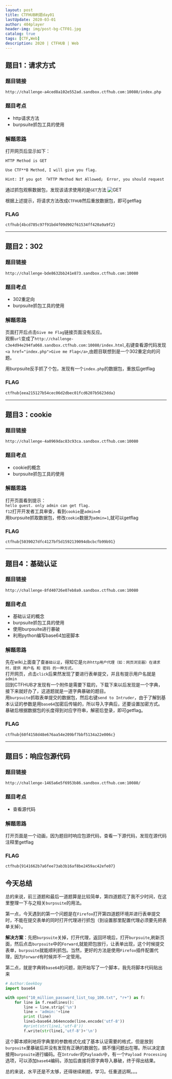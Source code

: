 ```yaml
---  
layout: post
title: CTFHUB刷题day01
lastUpdate: 2020-03-01
author: 404player
header-img: img/post-bg-CTF01.jpg
catalog: true 	
tags: [CTF,Web]
description: 2020 | CTFHUB | Web 
---
```



<!--more-->

## 题目1：请求方式

### 题目链接  
`http://challenge-a4ced8a102e552ad.sandbox.ctfhub.com:10080/index.php`

### 题目考点

- http请求方法
- burpsuite抓包工具的使用



### 解题思路

打开网页后显示如下：
```html
HTTP Method is GET

Use CTF**B Method, I will give you flag.

Hint: If you got 「HTTP Method Not Allowed」 Error, you should request index.php.
```  
通过抓包观察数据包，发现该请求使用的是`GET`方法
![GET](https://img-blog.csdnimg.cn/20200302103727510.png?x-oss-process=image/watermark,type_ZmFuZ3poZW5naGVpdGk,shadow_10,text_aHR0cHM6Ly9ibG9nLmNzZG4ubmV0L2dlZWtib3lfMTIz,size_16,color_FFFFFF,t_70)  
  
根据上述提示，将请求方法改成`CTFHUB`然后重放数据包，即可getflag  



### FLAG

```plain
ctfhub{4bcd785c97f91bd4f09d902f61534ff420a9a9f2}  
```  
 - - -  
## 题目2：302 
### 题目链接  
`http://challenge-bde8632bb241e873.sandbox.ctfhub.com:10080`  
  

### 题目考点

- 302重定向
- burpsuite抓包工具的使用



### 解题思路  
  
页面打开后点击`Give me Flag`链接页面没有反应。  
观察`url`变成了`http://challenge-c3e4d94e294fa068.sandbox.ctfhub.com:10080/index.html`,右键查看源代码发现` <a href="index.php">Give me Flag</a>`,由题目联想到是一个302重定向的问题。  
  
用burpsuite反手抓了个包，发现有一个`index.php`的数据包，重放后getflag  
  


### FLAG
```plain
ctfhub{eea215127b54cec06d2dbec01fcd6207b5623dda}
```    
- - -  

## 题目3：cookie
### 题目链接  
`http://challenge-4a0969dac83c93ca.sandbox.ctfhub.com:10080`  

###  题目考点

- cookie的概念
- burpsuite抓包工具的使用


### 解题思路

打开页面看到提示：  
`hello guest. only admin can get flag.`    
`f12`打开开发者工具审查，看到`cookie`是`admin=0`  
用burpsuite抓取数据包，修改`cookie`数据为`admin=1`,就可以getflag


### FLAG

```plain
ctfhub{5039027dfc4127bf5d1592139094dbcbcfb99b91}
```  
  
- - -   
  
## 题目4：基础认证
### 题目链接  
`http://challenge-8fd40726e07eb8a9.sandbox.ctfhub.com:10080`  

###  题目考点

- 基础认证的概念
- burpsuite抓包工具的使用
- 使用burpsuite进行暴破
- 利用python编写base64加密脚本


### 解题思路
先在wiki上面查了查`基础认证`，得知它是`允许http用户代理（如：网页浏览器）在请求时，提供 用户名 和 密码 的一种方式。`  
打开网页，点击`click`后果然发现了要进行表单提交，并且有提示用户名就是`admin`  
回到CTFHUB才发现有一个附件是需要下载的，下载下来以后发现是一个字典，接下来就好办了，这道题就是一道字典暴破的题目。  
用`burpsuite`抓取表单提交的数据包，然后右键`send to Intruder`，由于了解到基本认证的参数是用`base64`加密后传输的，所以导入字典后，还要设置加密方式。  
暴破后根据数据包的长度得到对应字符串，解密后登录，即可getflag。


### FLAG

```plain
ctfhub{60f4158d48e676aa54e209bf7bbf5134a22e006c}
```  
- - - 
## 题目5：响应包源代码
### 题目链接  
`http://challenge-1465a6e5f6953b86.sandbox.ctfhub.com:10080/`  

###  题目考点

- 查看源代码


### 解题思路

打开页面是一个动画，因为题目时响应包源代码，查看一下源代码，发现在源代码注释里getflag

### FLAG

```plain
ctfhub{9141662b7a6fee73ab3b16af8be2459ac42efe07}  
```  
  
## 今天总结  
  
总的来说，前三道题和最后一道题算是比较简单，第四道题花了我不少时间，在这里整理一下与之相关`burpsuite`的用法。  
  
第一点，今天遇到的第一个问题是在`Firefox`打开第四道题环境并进行表单提交时，不能在提交表单的同时打开代理进行抓包（到设置那里配置代理必须要先把表单关掉）。  
  
**解决方案**：先把`burpsuite`关掉，打开代理，返回环境后，打开`burpsuite`,刷新页面，然后点击`burpsuite`中的`Forward`,就能把包放行，让表单出现，这个时候提交表单，`burpsuite`就能顺利抓包。当然，更好的方法是使用`Firefox`插件配置代理，因为`Forward`有时候并不一定管用。  
  
第二点，就是字典转`base64`的问题，刚开始写了一个脚本，我先将脚本代码贴出来  
  
```python
# Author:Geekboy
import base64

with open("10_million_password_list_top_100.txt", "r+") as f:
	for line in f.readlines():
		line = line.strip('\n')
		line = 'admin:'+line
		print (line)
		line1=base64.b64encode(line.encode('utf-8'))
		#print(str(line1,'utf-8'))
		f.write(str(line1,'utf-8')+'\n')
```  
  
这个脚本顺利地将字典里的参数格式化成了基本认证需要的格式，但是放到`burpsuite`里暴破后并没有发现有正确的数据包，搞不懂问题出在哪。所以决定直接用`burpsuite`进行编码。在`Intruder`的`Payloads`中，有一个`Payload Processing`选项，可以添加`base64`编码，添加后直接将原字典导入暴破，终于得出结果。  
  
总的来说，水平还是不太够，还得继续刷题，学习。任重道远啊。。。